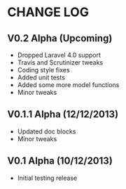 CHANGE LOG
==========


## V0.2 Alpha (Upcoming)

* Dropped Laravel 4.0 support
* Travis and Scrutinizer tweaks
* Coding style fixes
* Added unit tests
* Added some more model functions
* Minor tweaks


## V0.1.1 Alpha (12/12/2013)

* Updated doc blocks
* Minor tweaks


## V0.1 Alpha (10/12/2013)

* Initial testing release
